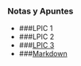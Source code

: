 ### Notas y Apuntes 
- ###LPIC 1
- ###LPIC 2
- ###[LPIC 3](LPIC3/index.md)
- ###[Markdown](https://python-markdown.github.io/)
